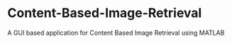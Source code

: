 # Content-Based-Image-Retrieval
A GUI based application for Content Based Image Retrieval using MATLAB
